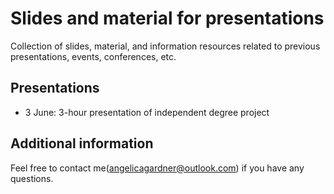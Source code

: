 # Slides and material for presentations
Collection of slides, material, and information resources related to previous presentations, events, conferences, etc.

## Presentations
* 3 June: 3-hour presentation of independent degree project

## Additional information
Feel free to contact me(angelicagardner@outlook.com) if you have any questions.
